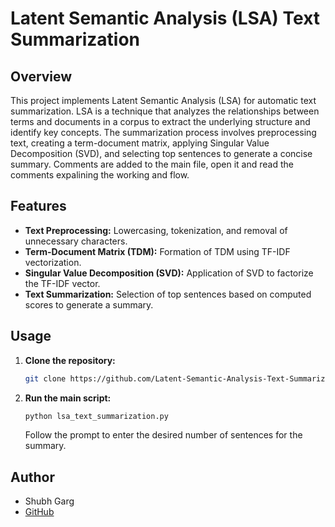 # Latent Semantic Analysis (LSA) Text Summarization

## Overview

This project implements Latent Semantic Analysis (LSA) for automatic text summarization. LSA is a technique that analyzes the relationships between terms and documents in a corpus to extract the underlying structure and identify key concepts. The summarization process involves preprocessing text, creating a term-document matrix, applying Singular Value Decomposition (SVD), and selecting top sentences to generate a concise summary. Comments are added to the main file, open it and read the comments expalining the working and flow.

## Features

- **Text Preprocessing:** Lowercasing, tokenization, and removal of unnecessary characters.
- **Term-Document Matrix (TDM):** Formation of TDM using TF-IDF vectorization.
- **Singular Value Decomposition (SVD):** Application of SVD to factorize the TF-IDF vector.
- **Text Summarization:** Selection of top sentences based on computed scores to generate a summary.

## Usage

1. **Clone the repository:**
   ```bash
   git clone https://github.com/Latent-Semantic-Analysis-Text-Summarization
   ```

2. **Run the main script:**
   ```bash
   python lsa_text_summarization.py
   ```
   Follow the prompt to enter the desired number of sentences for the summary.

## Author

- Shubh Garg
- [GitHub](https://github.com/shubhhub)

